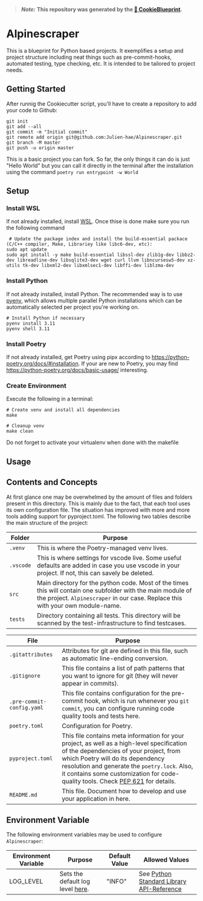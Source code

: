 > ***Note:*** **This repository was generated by the [🍪 CookieBlueprint](https://github.com/Julien-hae/CookieBlueprint).**

# Alpinescraper

This is a blueprint for Python based projects. It exemplifies a setup and project structure including neat things such as pre-commit-hooks, automated testing, type checking, etc. It is intended to be tailored to project needs.


## Getting Started

After runnig the Cookiecutter script, you'll have to create a repository to add your code to Github:
```shell
git init
git add --all
git commit -m "Initial commit"
git remote add origin git@github.com:Julien-hae/Alpinescraper.git
git branch -M master
git push -u origin master
```
This is a basic project you can fork. So far, the only things it can do is just "Hello World" but you can call it directly in the terminal after the installation using the command `poetry run entrypoint -w World`

## Setup
### Install WSL
If not already installed, install [WSL](https://learn.microsoft.com/en-us/windows/wsl/install).
Once thise is done make sure you run the following command

```shell
 # Update the package index and install the build-essential packace (C/C++ compiler, Make, Librariey like libc6-dev, etc):
sudo apt update
sudo apt install -y make build-essential libssl-dev zlib1g-dev libbz2-dev libreadline-dev libsqlite3-dev wget curl llvm libncursesw5-dev xz-utils tk-dev libxml2-dev libxmlsec1-dev libffi-dev liblzma-dev
```
### Install Python
If not already installed, install Python. The recommended way is to use [pyenv](https://github.com/pyenv/pyenv), which allows multiple parallel Python installations which can be automatically selected per project you're working on.

```shell
# Install Python if necessary
pyenv install 3.11
pyenv shell 3.11
```
### Install Poetry
If not already installed, get Poetry using pipx according to <https://python-poetry.org/docs/#installation>. If your are new to Poetry, you may find <https://python-poetry.org/docs/basic-usage/> interesting.

### Create Environment
Execute the following in a terminal:
```shell
# Create venv and install all dependencies
make

# Cleanup venv
make clean
```
Do not forget to activate your virtualenv when done with the makefile

## Usage

## Contents and Concepts

At first glance one may be overwhelmed by the amount of files and folders present in this directory. This is mainly due to the fact, that each tool uses its own configuration file. The situation has improved with more and more tools adding support for pyproject.toml. The following two tables describe the main structure of the project:

| Folder | Purpose |
|--------|-----|
| `.venv` | This is where the Poetry-managed venv lives. |
| `.vscode` | This is where settings for vscode live. Some useful defaults are added in case you use vscode in your project. If not, this can savely be deleted.|
| `src` | Main directory for the python code. Most of the times this will contain one subfolder with the main module of the project.  `Alpinescraper` in our case. Replace this with your own module-name. |
| `tests` | Directory containing all tests. This directory will be scanned by the test-infrastructure to find testcases. |

| File                      | Purpose |
|---------------------------|---------|
| `.gitattributes`           | Attributes for git are defined in this file, such as automatic line-ending conversion. |
| `.gitignore`               | This file contains a list of path patterns that you want to ignore for git (they will never appear in commits). |
| `.pre-commit-config.yaml`  | This file contains configuration for the pre-commit hook, which is run whenever you `git commit`, you can configure running code quality tools and tests here. |
| `poetry.toml`              | Configuration for Poetry. |
| `pyproject.toml`           | This file contains meta information for your project, as well as a high-level specification of the dependencies of your project, from which Poetry will do its dependency resolution and generate the `poetry.lock`. Also, it contains some customization for code-quality tools. Check [PEP 621](https://peps.python.org/pep-0621/) for details.|
| `README.md`                | This file. Document how to develop and use your application in here. |

## Environment Variable

The following environment variables may be used to configure  `Alpinescraper`:

| Environment Variable | Purpose | Default Value | Allowed Values |
|----------------------|-|-|-|
| LOG_LEVEL            | Sets the default log level [here](src/Alpinescraper/common/logging_configuration.py). | "INFO" | See [Python Standard Library API-Reference](https://docs.python.org/3/library/logging.html#logging-levels) |